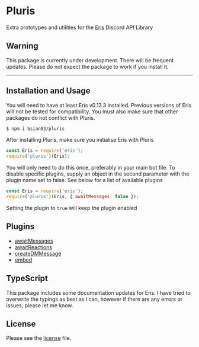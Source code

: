 Pluris
======

Extra prototypes and utilities for the [Eris](https://npmjs.com/package/eris) Discord API Library

Warning
-------
This package is currently under development. There will be frequent updates. Please do not expect the package to work if you install it.

---
Installation and Usage
----------------------
You will need to have at least Eris v0.13.3 installed. Previous versions of Eris will not be tested for compatibility. You must also make sure that other packages do not conflict with Pluris.

```sh
$ npm i bsian03/pluris
```
After installing Pluris, make sure you initialise Eris with Pluris
```js
const Eris = require('eris');
require('pluris')(Eris);
```
You will only need to do this once, preferably in your main bot file. To disable specific plugins, supply an object in the second parameter with the plugin name set to false. See below for a list of available plugins
```js
const Eris = require('eris');
require('pluris')(Eris, { awaitMessages: false });
```
Setting the plugin to `true` will keep the plugin enabled

Plugins
-------
- [awaitMessages](docs/awaitMessages)
- [awaitReactions](docs/awaitReactions)
- [createDMMessage](docs/createDMMessage)
- [embed](docs/embed)

TypeScript
----------
This package includes some documentation updates for Eris. I have tried to overwrite the typings as best as I can, however if there are any errors or issues, please let me know.

License
-------
Please see the [license](LICENSE) file. 
